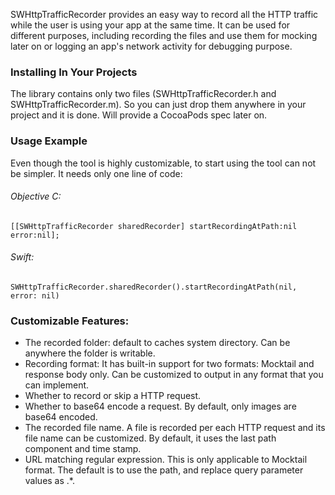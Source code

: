 SWHttpTrafficRecorder provides an easy way to record all the HTTP traffic while the user is using your app at the same time. It can be used for different purposes, including recording the files and use them for mocking later on or logging an app's network activity for debugging purpose. 

### Installing In Your Projects

The library contains only two files (SWHttpTrafficRecorder.h and SWHttpTrafficRecorder.m). So you can just drop them anywhere in your project and it is done. Will provide a CocoaPods spec later on.

### Usage Example

Even though the tool is highly customizable, to start using the tool can not be simpler. It needs only one line of code: 

###### Objective C: 

```
[[SWHttpTrafficRecorder sharedRecorder] startRecordingAtPath:nil error:nil];
```    

###### Swift: 

```
SWHttpTrafficRecorder.sharedRecorder().startRecordingAtPath(nil, error: nil)
```

### Customizable Features:

* The recorded folder: default to caches system directory. Can be anywhere the folder is writable. 
* Recording format: It has built-in support for two formats: Mocktail and response body only.  Can be customized to output in any format that you can implement. 
* Whether to record or skip a HTTP request. 
* Whether to base64 encode a request. By default, only images are base64 encoded. 
* The recorded file name. A file is recorded per each HTTP request and its file name can be customized. By default, it uses the last path component and time stamp. 
* URL matching regular expression. This is only applicable to Mocktail format. The default is to use the path, and replace query parameter values as .*. 
   
    

